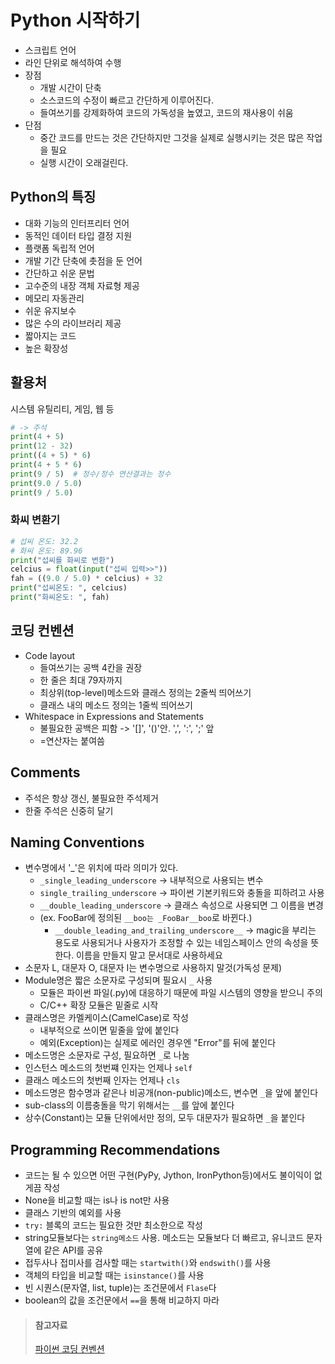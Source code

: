 # Python 시작하기

* 스크립트 언어
* 라인 단위로 해석하여 수행
* 장점
   * 개발 시간이 단축
   * 소스코드의 수정이 빠르고 간단하게 이루어진다.
   * 들여쓰기를 강제화하여 코드의 가독성을 높였고, 코드의 재사용이 쉬움
* 단점
   * 중간 코드를 만드는 것은 간단하지만 그것을 실제로 실행시키는 것은 많은 작업을 필요
   * 실행 시간이 오래걸린다.

## Python의 특징
* 대화 기능의 인터프리터 언어
* 동적인 데이터 타입 결정 지원
* 플랫폼 독립적 언어
* 개발 기간 단축에 촛점을 둔 언어
* 간단하고 쉬운 문법
* 고수준의 내장 객체 자료형 제공
* 메모리 자동관리
* 쉬운 유지보수
* 많은 수의 라이브러리 제공
* 짧아지는 코드
* 높은 확장성

## 활용처
시스템 유틸리티, 게임, 웹 등

```python
# -> 주석
print(4 + 5)
print(12 - 32)
print((4 + 5) * 6)
print(4 + 5 * 6)
print(9 / 5)  # 정수/정수 연산결과는 정수
print(9.0 / 5.0)
print(9 / 5.0)
```

### 화씨 변환기
```python
# 섭씨 온도: 32.2
# 화씨 온도: 89.96
print("섭씨를 화씨로 변환")
celcius = float(input("섭씨 입력>>"))
fah = ((9.0 / 5.0) * celcius) + 32
print("섭씨온도: ", celcius)
print("화씨온도: ", fah)
```

## 코딩 컨벤션
* Code layout
   * 들여쓰기는 공백 4칸을 권장
   * 한 줄은 최대 79자까지
   * 최상위(top-level)메소드와 클래스 정의는 2줄씩 띄어쓰기
   * 클래스 내의 메소드 정의는 1줄씩 띄어쓰기
* Whitespace in Expressions and Statements
   * 불필요한 공백은 피함 -> '[]', '()'안. ',', ':', ';' 앞
   * =연산자는 붙여씀

## Comments
* 주석은 항상 갱신, 불필요한 주석제거
* 한줄 주석은 신중히 달기

## Naming Conventions
* 변수명에서 '_'은 위치에 따라 의미가 있다.
  * `_single_leading_underscore` -> 내부적으로 사용되는 변수
  * `single_trailing_underscore` -> 파이썬 기본키워드와 충돌을 피하려고 사용
  * `__double_leading_underscore` -> 클래스 속성으로 사용되면 그 이름을 변경
  * (ex. FooBar에 정의된 `__boo는 _FooBar__boo`로 바뀐다.)
	* `__double_leading_and_trailing_underscore__` -> magic을 부리는 용도로 사용되거나 사용자가 조정할 수 있는 네임스페이스 안의 속성을 뜻한다. 이름을 만들지 말고 문서대로 사용하세요
* 소문자 L, 대문자 O, 대문자 I는 변수명으로 사용하지 말것(가독성 문제)
* Module명은 짧은 소문자로 구성되며 필요시 `_` 사용
   * 모듈은 파이썬 파일(.py)에 대응하기 때문에 파일 시스템의 영향을 받으니 주의
   * C/C++ 확장 모듈은 밑줄로 시작
* 클래스명은 카멜케이스(CamelCase)로 작성
   * 내부적으로 쓰이면 밑줄을 앞에 붙인다
   * 예외(Exception)는 실제로 에러인 경우엔 "Error"를 뒤에 붙인다
* 메소드명은 소문자로 구성, 필요하면 `_`로 나눔
* 인스턴스 메소드의 첫번쨰 인자는 언제나 `self`
* 클래스 메소드의 첫번째 인자는 언제나 `cls`
* 메소드명은 함수명과 같은나 비공개(non-public)메소드, 변수면 `_`을 앞에 붙인다
* sub-class의 이름충돌을 막기 위해서는 `__`를 앞에 붙인다
* 상수(Constant)는 모듈 단위에서만 정의, 모두 대문자가 필요하면 `_`을 붙인다

## Programming Recommendations
* 코드는 될 수 있으면 어떤 구현(PyPy, Jython, IronPython등)에서도 불이익이 없게끔 작성
* None을 비교할 때는 is나 is not만 사용
* 클래스 기반의 예외를 사용
* `try:` 블록의 코드는 필요한 것만 최소한으로 작성
* string모듈보다는 `string메소드` 사용. 메소드는 모듈보다 더 빠르고, 유니코드 문자열에 같은 API를 공유
* 접두사나 접미사를 검사할 때는 `startwith()`와 `endswith()`를 사용
* 객체의 타입을 비교할 때는 `isinstance()`를 사용
* 빈 시퀀스(문자열, list, tuple)는 조건문에서 `Flase`다
* boolean의 값을 조건문에서 `==`을 통해 비교하지 마라

> #### 참고자료
> [파이썬 코딩 컨벤션](https://spoqa.github.io/2012/08/03/about-python-coding-convention.html)  
